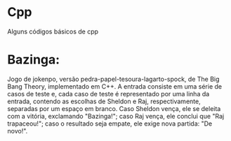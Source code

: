 # Cpp
Alguns códigos básicos de cpp

# Bazinga:
Jogo de jokenpo, versão pedra-papel-tesoura-lagarto-spock, de The Big Bang Theory, implementado em C++. A entrada consiste em uma série de casos de teste e, cada caso de teste é representado por uma linha da entrada, contendo as escolhas de Sheldon e Raj, respectivamente, separadas por um espaço em branco. Caso Sheldon vença, ele se deleita com a vitória, exclamando "Bazinga!"; caso Raj vença, ele conclui que "Raj trapaceou!"; caso o resultado seja empate, ele exige nova partida: "De novo!".
